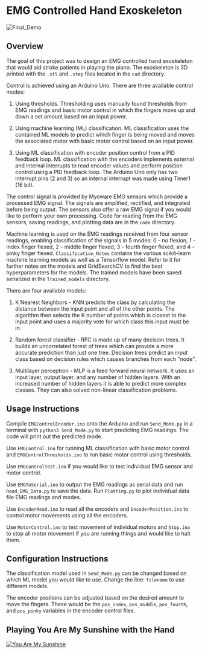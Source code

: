 # EMG Controlled Hand Exoskeleton

![Final_Demo](./gifs/Final_Demo.gif)

## Overview
The goal of this project was to design an EMG controlled hand exoskeleton that would aid stroke patients in playing the piano. The exoskeleton is 3D printed with the `.stl` and `.step` files located in the `cad` directory. 

Control is achieved using an Arduino Uno. There are three available control modes:
1. Using thresholds. Thresholding uses manually found thresholds from EMG readings and basic motor control in which the fingers move up and down a set amount based on an input power. 

2. Using machine learning (ML) classification. ML classification uses the contained ML models to predict which finger is being moved and moves the associated motor with basic motor control based on an input power.

3. Using ML classification with encoder position control from a PID feedback loop. ML classification with the encoders implements external and internal interrupts to read encoder values and perform position control using a PID feedback loop. The Arduino Uno only has two interrupt pins (2 and 3) so an internal interrupt was made using Timer1 (16 bit). 

The control signal is provided by Myoware EMG sensors which provide a processed EMG signal. The signals are amplified, rectified, and integrated before being output. The sensors also offer a raw EMG signal if you would like to perform your own processing. Code for reading from the EMG sensors, saving readings, and plotting data are in the `code` directory. 

Machine learning is used on the EMG readings received from four sensor readings, enabling classification of the signals in 5 modes: 0 - no flexion, 1 - index finger flexed, 2 - middle finger flexed, 3 - fourth finger flexed, and 4 - pinky finger flexed. `Classification_Notes` contains the various scikit-learn machine learning models as well as a Tensorflow model. Refer to it for further notes on the models and GridSearchCV to find the best hyperparameters for the models. The trained models have been saved serialized in the `Trained_models` directory.

There are four available models: 

1. K Nearest Neighbors - KNN predicts the class by calculating the distance between the input point and all of the other points. The algorithm then selects the K number of points which is closest to the input point and uses a majority vote for which class this input must be in. 

2. Random forest classifier - RFC is made up of many decision trees. It builds an uncorrelated forest of trees which can provide a more accurate prediction than just one tree. Decision trees predict an input class based on decision rules which causes branches from each "node". 

3. Multilayer perceptron - MLP is a feed forward neural network. It uses an input layer, output layer, and any number of hidden layers. With an increased number of hidden layers it is able to predict more complex classes. They can also solved non-linear classification problems.

## Usage Instructions
Compile `EMGControlEncoder.ino` onto the Arduino and run `Send_Mode.py` in a terminal with `python3 Send_Mode.py` to start predicting EMG readings. The code will print out the predicted mode. 

Use `EMGControl.ino` for running ML classification with basic motor control and `EMGControlThresholds.ino` to run basic motor control using thresholds. 

Use `EMGControlTest.ino` if you would like to test individual EMG sensor and motor control.

Use `EMGToSerial.ino` to output the EMG readings as serial data and run `Read_EMG_Data.py` to save the data. Run `Plotting.py` to plot individual data file EMG readings and modes.

Use `EncoderRead.ino` to read all the encoders and `EncoderPosition.ino` to control motor movements using all the encoders. 

Use `MotorControl.ino` to test movement of individual motors and `Stop.ino` to stop all motor movement if you are running things and would like to halt them.

## Configuration Instructions
The classification model used in `Send_Mode.py` can be changed based on which ML model you would like to use. Change the line: `filename` to use different models.

The encoder positions can be adjusted based on the desired amount to move the fingers. These would be the `pos_index`, `pos_middle`, `pos_fourth`, and `pos_pinky` variables in the encoder control files. 

## Playing You Are My Sunshine with the Hand
[![You Are My Sunshine](Final_Demo.png)](https://drive.google.com/file/d/12-7LMKhfDyjvKwPP5Gmho7GiX6tN9srv/preview)
